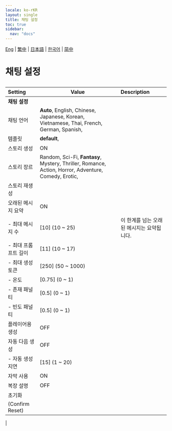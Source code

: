 ```yaml
---
locale: ko-rKR
layout: single
title: 채팅 설정
toc: true
sidebar:
  nav: "docs"
---
```

[Eng](/dancexr/menu/2025.4/chat/chat_settings) | [繁中](/tw/dancexr/menu/2025.4/chat/chat_settings) | [日本語](/jp/dancexr/menu/2025.4/chat/chat_settings) | [한국어](/kr/dancexr/menu/2025.4/chat/chat_settings) | [简中](/zh/dancexr/menu/2025.4/chat/chat_settings)

# 채팅 설정

## 

| Setting | Value | Description |
| :--- | --- | :--- |
|**채팅 설정** | | 
| 채팅 언어 |  **Auto**,  English,  Chinese,  Japanese,  Korean,  Vietnamese,  Thai,  French,  German,  Spanish,  |  |
| 템플릿 |  **default**,  |  |
| 스토리 생성 | ON | 
| 스토리 장르 |  Random,  Sci-Fi,  **Fantasy**,  Mystery,  Thriller,  Romance,  Action,  Horror,  Adventure,  Comedy,  Erotic,  |  |
| 스토리 재생성 || 
| 오래된 메시지 요약 | ON | 
|- 최대 메시지 수| [10] (10 ~ 25) | 이 한계를 넘는 오래된 메시지는 요약됩니다.
|- 최대 프롬프트 길이| [11] (10 ~ 17) | 
|- 최대 생성 토큰| [250] (50 ~ 1000) | 
|- 온도| [0.75] (0 ~ 1) | 
|- 존재 패널티| [0.5] (0 ~ 1) | 
|- 빈도 패널티| [0.5] (0 ~ 1) | 
| 플레이어용 생성 | OFF | 
| 자동 다음 생성 | OFF | 
|- 자동 생성 지연| [15] (1 ~ 20) | 
| 자막 사용 | ON | 
| 복장 설명 | OFF | 
| 초기화 || 
| (Confirm Reset) || 
|
